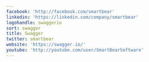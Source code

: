 ```yaml
---
facebook: 'http://facebook.com/smartbear'
linkedin: 'https://linkedin.com/company/smartbear'
logohandle: swaggerio
sort: swagger
title: Swagger
twitter: smartbear
website: 'https://swagger.io/'
youtube: 'http://youtube.com/user/SmartBearSoftware'
---
```

